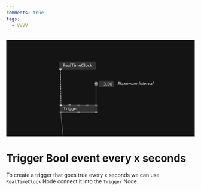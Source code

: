 ```yaml
---
comments: true
tags:
  - VVVV
---
```


![TriggerBool](../img/TriggerBoolSeconds.png)
# Trigger Bool event every x seconds
To create a trigger that goes true every x seconds we can use `RealTimeClock` Node connect it into the `Trigger` Node.